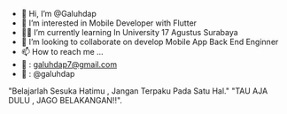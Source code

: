 - 👋 Hi, I’m @Galuhdap
- 👀 I’m interested in Mobile Developer with Flutter
- 👨‍🎓 I’m currently learning In University 17 Agustus Surabaya
- 💞️ I’m looking to collaborate on 
develop Mobile App
Back End Enginner
- 📫 How to reach me ...
- 📧 : galuhdap7@gmail.com
- 💼 : @galuhdap


"Belajarlah Sesuka Hatimu , Jangan Terpaku Pada Satu Hal."
"TAU AJA DULU , JAGO BELAKANGAN!!".
